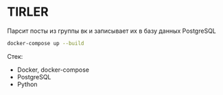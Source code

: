 # TIRLER
Парсит посты из группы вк и записывает их в базу данных PostgreSQL

```bash
docker-compose up --build
```

Стек:
- Docker, docker-compose
- PostgreSQL
- Python
